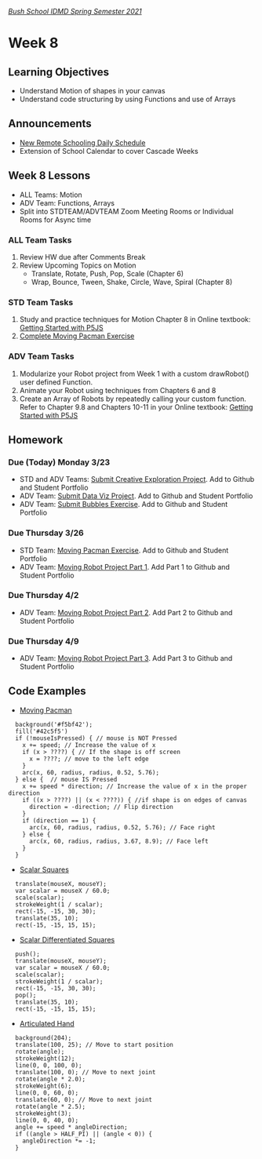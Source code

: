 [_Bush School IDMD Spring Semester 2021_](https://chandrunarayan.github.io/idmd/)

# Week 8

## Learning Objectives
* Understand Motion of shapes in your canvas
* Understand code structuring by using Functions and use of Arrays

## Announcements
* [New Remote Schooling Daily Schedule](https://bush.myschoolapp.com/ftpimages/409/download/download_4431973.pdf)
* Extension of School Calendar to cover Cascade Weeks

## Week 8 Lessons
* ALL Teams: Motion
* ADV Team:  Functions, Arrays
* Split into STDTEAM/ADVTEAM Zoom Meeting Rooms or Individual Rooms for Async time 

### ALL Team Tasks
1. Review HW due after Comments Break 
1. Review Upcoming Topics on Motion
   *  Translate, Rotate, Push, Pop, Scale (Chapter 6)
   *  Wrap, Bounce, Tween, Shake, Circle, Wave, Spiral (Chapter 8)

### STD Team Tasks

1. Study and practice techniques for Motion Chapter 8 in Online textbook: [Getting Started with P5JS](https://drive.google.com/drive/u/2/folders/15GK0VESxqTvYGst9EtvILshb0MGlO4c5)
1. [Complete Moving Pacman Exercise](code/moving_pacman.md)

### ADV Team Tasks
1. Modularize your Robot project from Week 1 with a custom drawRobot() user defined Function.
1. Animate your Robot using techniques from Chapters 6 and 8
1. Create an Array of Robots by repeatedly calling your custom function. Refer to Chapter 9.8 and Chapters 10-11 in your Online textbook: [Getting Started with P5JS](https://drive.google.com/drive/u/2/folders/15GK0VESxqTvYGst9EtvILshb0MGlO4c5)

## Homework

### Due (Today) Monday 3/23
* STD and ADV Teams: [Submit Creative Exploration Project](../week4/homework/creativity-exploration.md). Add to Github and Student Portfolio
* ADV Team: [Submit Data Viz Project](../week5/homework/data-visualization.md). Add to Github and Student Portfolio
* ADV Team: [Submit Bubbles Exercise](../week7/code/exploding_bubbles.md). Add to Github and Student Portfolio

### Due Thursday 3/26
* STD Team: [Moving Pacman Exercise](code/moving_pacman.md). Add to Github and Student Portfolio
* ADV Team: [Moving Robot Project Part 1](code/moving_robot.md). Add Part 1 to Github and Student Portfolio

### Due Thursday 4/2
* ADV Team: [Moving Robot Project Part 2](code/moving_robot.md). Add Part 2 to Github and Student Portfolio

### Due Thursday 4/9
* ADV Team: [Moving Robot Project Part 3](code/moving_robot.md). Add Part 3 to Github and Student Portfolio

## Code Examples
* [Moving Pacman](code/movingPacman)
````
  background('#f5bf42');
  fill('#42c5f5')
  if (!mouseIsPressed) { // mouse is NOT Pressed
    x += speed; // Increase the value of x
    if (x > ????) { // If the shape is off screen
      x = ????; // move to the left edge
    }
    arc(x, 60, radius, radius, 0.52, 5.76);
  } else {  // mouse IS Pressed
    x += speed * direction; // Increase the value of x in the proper direction
    if ((x > ????) || (x < ????)) { //if shape is on edges of canvas
      direction = -direction; // Flip direction
    }
    if (direction == 1) {
      arc(x, 60, radius, radius, 0.52, 5.76); // Face right
    } else {
      arc(x, 60, radius, radius, 3.67, 8.9); // Face left
    }
  }
````
* [Scalar Squares](code/scalarSquares)
````
  translate(mouseX, mouseY);
  var scalar = mouseX / 60.0;
  scale(scalar);
  strokeWeight(1 / scalar);
  rect(-15, -15, 30, 30);
  translate(35, 10);
  rect(-15, -15, 15, 15);
````  
* [Scalar Differentiated Squares](code/scalarSquaresPP)
````
  push();
  translate(mouseX, mouseY);
  var scalar = mouseX / 60.0;
  scale(scalar);
  strokeWeight(1 / scalar);
  rect(-15, -15, 30, 30);
  pop();
  translate(35, 10);
  rect(-15, -15, 15, 15);
````
* [Articulated Hand](code/articulateHand)
````
  background(204);
  translate(100, 25); // Move to start position
  rotate(angle);
  strokeWeight(12);
  line(0, 0, 100, 0);
  translate(100, 0); // Move to next joint
  rotate(angle * 2.0);
  strokeWeight(6);
  line(0, 0, 60, 0);
  translate(60, 0); // Move to next joint
  rotate(angle * 2.5);
  strokeWeight(3);
  line(0, 0, 40, 0);
  angle += speed * angleDirection;
  if ((angle > HALF_PI) || (angle < 0)) {
    angleDirection *= -1;
  }
````

